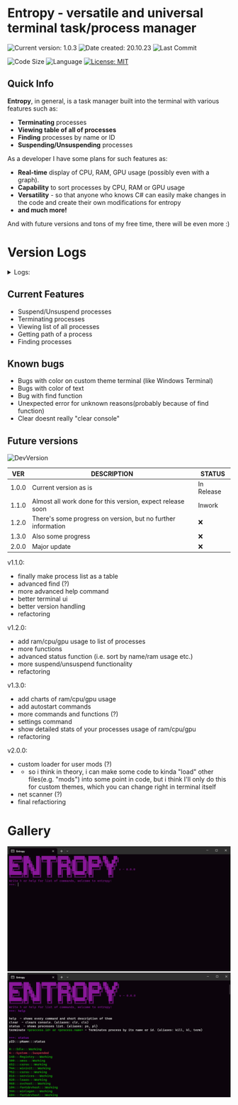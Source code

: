 # Entropy - versatile and universal terminal task/process manager 


![Current version: 1.0.3](https://img.shields.io/github/v/release/MaxPopsuy/Entropy?style=for-the-badge&labelColor=222&color=purple)
![Date created: 20.10.23](https://img.shields.io/badge/date%20created-20.10.23-purple?style=for-the-badge&labelColor=222)
![Last Commit](https://img.shields.io/github/last-commit/MaxPopsuy/Entropy/master?style=for-the-badge&labelColor=222&color=purple)

![Code Size](https://img.shields.io/github/languages/code-size/MaxPopsuy/Entropy?style=for-the-badge&labelColor=222&color=purple)
![Language](https://img.shields.io/github/languages/top/MaxPopsuy/Entropy?style=for-the-badge&labelColor=222&color=purple)
[![License: MIT](https://img.shields.io/badge/License-MIT-purple.svg?style=for-the-badge&labelColor=222)](https://github.com/MaxPopsuy/Entropy/blob/master/LICENSE.md)


## Quick Info

**Entropy**, in general, is a task manager built into the terminal with various features such as:

- **Terminating** processes
- **Viewing table of all of processes**
- **Finding** processes by name or ID
- **Suspending/Unsuspending** processes

As a developer I have some plans for such features as:

- **Real-time** display of CPU, RAM, GPU usage (possibly even with a graph).
- **Capability** to sort processes by CPU, RAM or GPU usage
- **Versatility** - so that anyone who knows C# can easily make changes in the code and create their own modifications for entropy
- **and much more!**
   
And with future versions and tons of my free time, there will be even more :)


# Version Logs

<details>
  <summary>Logs:</summary>
   
| VER | DESCRIPTION | STATUS |
| --- | ----------- | ------ |
| 1.0.X | First released version | In Release |
| 1.0.1 | Fixed some minor and one major bugs | In Release |
| 1.0.2 | In general, just fixed some minor bugs and rebuild project to build more lightweight | In Release |
| 1.0.3 | Removed some leftover code and some minor fixes | In Release |
 
</details> 

## Current Features

- Suspend/Unsuspend processes
- Terminating processes
- Viewing list of all processes
- Getting path of a process
- Finding processes


## Known bugs

- Bugs with color on custom theme terminal (like Windows Terminal)
- Bugs with color of text
- Bug with find function
- Unexpected error for unknown reasons(probably because of find function)
- Clear doesnt really "clear console"

## Future versions

![DevVersion](https://img.shields.io/badge/dev%20version-1.1.0-purple?style=for-the-badge&labelColor=222)

| VER | DESCRIPTION | STATUS |
| --- | ----------- | ------ |
| 1.0.0 | Current version as is | In Release |
| 1.1.0 | Almost all work done for this version, expect release soon | Inwork |
| 1.2.0 | There's some progress on version, but no further information | :x: |
| 1.3.0 | Also some progress | :x: | 
| 2.0.0 | Major update | :x: |


v1.1.0:

- finally make process list as a table
- advanced find (?)
- more advanced help command
- better terminal ui
- better version handling
- refactoring

v1.2.0:

- add ram/cpu/gpu usage to list of processes
- more functions
- advanced status function (i.e. sort by name/ram usage etc.)
- more suspend/unsuspend functionality
- refactoring

v1.3.0:

- add charts of ram/cpu/gpu usage
- add autostart commands
- more commands and functions (?)
- settings command
- show detailed stats of your processes usage of ram/cpu/gpu
- refactoring

v2.0.0:

- custom loader for user mods (?)
- - so i think in theory, i can make some code to kinda "load" other files(e.g. "mods") into some point in code, but i think I'll only do this for custom themes, which you can change right in terminal itself
- net scanner (?)
- final refactioring
















# Gallery
![ENTROPY](https://github.com/MaxPopsuy/Entropy/blob/master/images/entropy.png)
![ENTROPY](https://github.com/MaxPopsuy/Entropy/blob/master/images/entropy3.png)



